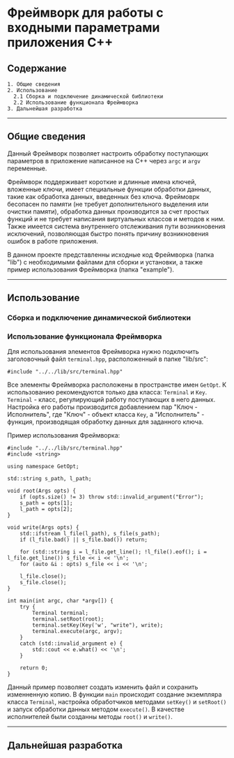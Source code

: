 # Фреймворк для работы с входными параметрами приложения C++
    
## Содержание

    1. Общие сведения
    2. Использование
      2.1 Сборка и подключение динамической библиотеки
      2.2 Использование функционала Фреймворка
    3. Дальнейшая разработка

---
## Общие сведения
Данный Фреймворк позволяет настроить обработку поступающих параметров в приложение написанное на C++ через `argc` и `argv` переменные.

Фреймворк поддерживает короткие и длинные имена ключей, вложенные ключи, имеет специальные функции обработки данных, такие как обработка данных, введенных без ключа.
Фреймоврк бесопасен по памяти (не требует дополнительного выделения или очистки памяти), обработка данных производится за счет простых функций и не требует написания виртуальных классов и методов к ним.
Также имеется система внутреннего отслеживания пути возникновения исключений, позволяющая быстро понять причину возникновения ошибок в работе приложения.

В данном проекте представленны исходные код Фреймворка (папка "lib") с необходимыми файлами для сборки и установки, а также пример использования Фреймворка (папка "example").

---
## Использование

### Сборка и подключение динамической библиотеки

### Использование функционала Фреймворка
Для использования элементов Фреймворка нужно подключить заголовочный файл `terminal.hpp`, расположенный в папке "lib/src":

    #include "../../lib/src/terminal.hpp"

Все элементы Фреймворка расположены в пространстве имен `GetOpt`. К использованию рекомендуются только два класса: `Terminal` и `Key`.
`Terminal` - класс, регулирующий работу поступающих в него данных. Настройка его работы производится добавлением пар "Ключ - Исполнитель", где "Ключ" - объект класса `Key`, а "Исполнитель" - функция, производящая обработку данных для заданного ключа.

Пример использования Фреймворка:

    #include "../../lib/src/terminal.hpp"
    #include <string>

    using namespace GetOpt;

    std::string s_path, l_path;

    void root(Args opts) {
		if (opts.size() != 3) throw std::invalid_argument("Error");
		s_path = opts[1];
		l_path = opts[2];
	}

    void write(Args opts) {
        std::ifstream l_file(l_path), s_file(s_path);
        if (l_file.bad() || s_file.bad()) return;
        
        for (std::string i = l_file.get_line(); !l_file().eof(); i = l_file.get_line()) s_file << i << '\n';
        for (auto &i : opts) s_file << i << '\n';

        l_file.close();
        s_file.close();
    }

    int main(int argc, char *argv[]) {
        try {
            Terminal terminal;
            terminal.setRoot(root);
            terminal.setKey(Key('w', "write"), write);
            terminal.execute(argc, argv);
        }
        catch (std::invalid_argument e) {
            std::cout << e.what() << '\n';
        }

        return 0;
    }

Данный пример позволяет создать изменить файл и сохранить изменненную копию.
В функции `main` происходит создание экземпляра класса `Terminal`, настройка обработчиков методами `setKey()` и `setRoot()` и запуск обработки данных методом `execute()`.
В качестве исполнителей были созданны методы `root()` и `write()`.

---
## Дальнейшая разработка
